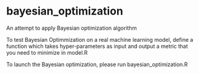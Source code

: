 # bayesian_optimization
An attempt to apply Bayesian optimization algorithm

To test Bayesian Optimmization on a real machine learning model, define a function which takes hyper-parameters as input 
and output a metric that you need to minimize in model.R 

To launch the Bayesian optimization, please run bayesian_optimization.R
